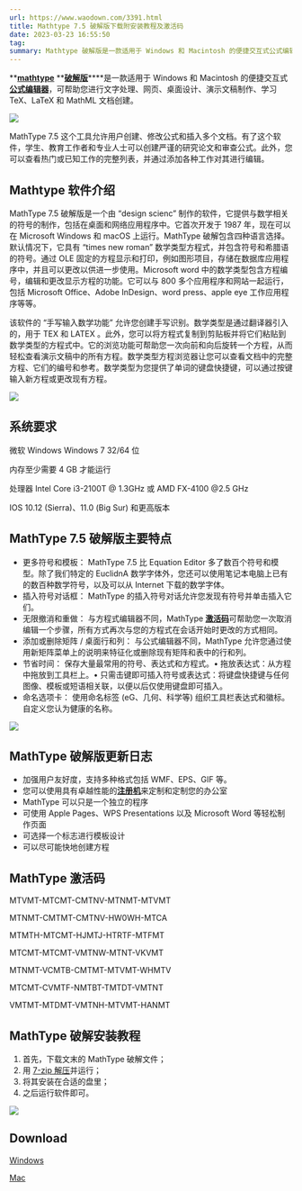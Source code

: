 ```yaml
---
url: https://www.waodown.com/3391.html
title: Mathtype 7.5 破解版下载附安装教程及激活码
date: 2023-03-23 16:55:50
tag: 
summary: Mathtype 破解版是一款适用于 Windows 和 Macintosh 的便捷交互式公式编辑器，可帮助您进行文字处理、网页、桌面设计、演示文稿制作、学习 TeX、LaTeX 和 MathML 文档创建。
---
```


[](https://www.waodown.com/3391.html)**[**mathtype**](https://www.waodown.com/tag/557) **[**破解版**](https://www.waodown.com/)****是一款适用于 Windows 和 Macintosh 的便捷交互式[**公式编辑器**](https://www.waodown.com/tag/798)，可帮助您进行文字处理、网页、桌面设计、演示文稿制作、学习 TeX、LaTeX 和 MathML 文档创建。

![](https://www.waodown.com/wp-content/uploads/2022/06/mathtypepjb-1.jpeg.png)

MathType 7.5 这个工具允许用户创建、修改公式和插入多个文档。有了这个软件，学生、教育工作者和专业人士可以创建严谨的研究论文和审查公式。此外，您可以查看热门或已知工作的完整列表，并通过添加各种工作对其进行编辑。

## Mathtype 软件介绍

MathType 7.5 破解版是一个由 “design scienc” 制作的软件，它提供与数学相关的符号的制作，包括在桌面和网络应用程序中。它首次开发于 1987 年，现在可以在 Microsoft Windows 和 macOS 上运行。MathType 破解包含四种语言选择。默认情况下，它具有 “times new roman” 数学类型方程式，并包含符号和希腊语的符号。通过 OLE 固定的方程显示和打印，例如图形项目，存储在数据库应用程序中，并且可以更改以供进一步使用。Microsoft word 中的数学类型包含方程编号，编辑和更改显示方程的功能。它可以与 800 多个应用程序和网站一起运行，包括 Microsoft Office、Adobe InDesign、word press、apple eye 工作应用程序等等。

该软件的 “手写输入数学功能” 允许您创建手写识别。数学类型是通过翻译器引入的，用于 TEX 和 LATEX 。此外，您可以将方程式复制到剪贴板并将它们粘贴到数学类型的方程式中。它的浏览功能可帮助您一次向前和向后旋转一个方程，从而轻松查看演示文稿中的所有方程。数学类型方程浏览器让您可以查看文档中的完整方程、它们的编号和参考。数学类型为您提供了单词的键盘快捷键，可以通过按键输入新方程或更改现有方程。

![](https://www.waodown.com/wp-content/uploads/2022/06/mathtypepjb-3.jpeg)

## 系统要求

微软 Windows Windows 7 32/64 位

内存至少需要 4 GB 才能运行

处理器 Intel Core i3-2100T @ 1.3GHz 或 AMD FX-4100 @2.5 GHz

IOS 10.12 (Sierra)、11.0 (Big Sur) 和更高版本

## MathType 7.5 破解版主要特点

*   更多符号和模板： MathType 7.5 比 Equation Editor 多了数百个符号和模型。除了我们特定的 EuclidnA 数学字体外，您还可以使用笔记本电脑上已有的数百种数学符号，以及可以从 Internet 下载的数学字体。
*   插入符号对话框： MathType 的插入符号对话允许您发现有符号并单击插入它们。
*   无限撤消和重做： 与方程式编辑器不同，MathType [**激活码**](https://www.waodown.com/)可帮助您一次取消编辑一个步骤，所有方式再次与您的方程式在会话开始时更改的方式相同。
*   添加或删除矩阵 / 桌面行和列： 与公式编辑器不同，MathType 允许您通过使用新矩阵菜单上的说明来特征化或删除现有矩阵和表中的行和列。
*   节省时间： 保存大量最常用的符号、表达式和方程式。• 拖放表达式：从方程中拖放到工具栏上。• 只需击键即可插入符号或表达式：将键盘快捷键与任何图像、模板或短语相关联，以便以后仅使用键盘即可插入。
*   命名选项卡： 使用命名标签 (eG、几何、科学等) 组织工具栏表达式和徽标。自定义您认为健康的名称。

![](https://www.waodown.com/wp-content/uploads/2022/06/mathtypepjb-2.jpeg-1.png)

## MathType 破解版更新日志

*   加强用户友好度，支持多种格式包括 WMF、EPS、GIF 等。
*   您可以使用具有卓越性能的[**注册机**](https://www.waodown.com/)来定制和定制您的办公室
*   MathType 可以只是一个独立的程序
*   可使用 Apple Pages、WPS Presentations 以及 Microsoft Word 等轻松制作页面
*   可选择一个标志进行模板设计
*   可以尽可能快地创建方程

## MathType 激活码

MTVMT-MTCMT-CMTNV-MTNMT-MTVMT

MTNMT-CMTMT-CMTNV-HW0WH-MTCA

MTMTH-MTCMT-HJMTJ-HTRTF-MTFMT

MTCMT-MTCMT-VMTNW-MTNT-VKVMT

MTNMT-VCMTB-CMTMT-MTVMT-WHMTV

MTCMT-CVMTF-NMTBT-TMTDT-VMTNT

VMTMT-MTDMT-VMTNH-MTVMT-HANMT

## MathType 破解安装教程

1.  首先，下载文末的 MathType 破解文件；
2.  用 [7-zip 解压](https://www.waodown.com/56.html)并运行；
3.  将其安装在合适的盘里；
4.  之后运行软件即可。

![](https://www.waodown.com/wp-content/uploads/2022/06/mathtypepjb-4.jpeg)

## Download

[Windows](https://www.waodown.com/wp-content/themes/zibll/zibpay/download.php?post_id=3391&key=71766d9a21&down_id=0)

[Mac](https://www.waodown.com/wp-content/themes/zibll/zibpay/download.php?post_id=3391&key=71766d9a21&down_id=1)